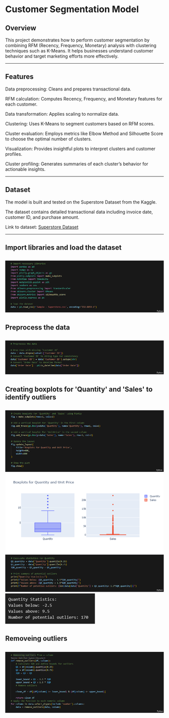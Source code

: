 # Customer Segmentation Model

## Overview
This project demonstrates how to perform customer segmentation by combining RFM (Recency, Frequency, Monetary) analysis with clustering techniques such as K-Means. It helps businesses understand customer behavior and target marketing efforts more effectively.

---
## Features
Data preprocessing: Cleans and prepares transactional data.

RFM calculation: Computes Recency, Frequency, and Monetary features for each customer.

Data transformation: Applies scaling to normalize data.

Clustering: Uses K-Means to segment customers based on RFM scores.

Cluster evaluation: Employs metrics like Elbow Method and Silhouette Score to choose the optimal number of clusters.

Visualization: Provides insightful plots to interpret clusters and customer profiles.

Cluster profiling: Generates summaries of each cluster’s behavior for actionable insights.

---
## Dataset
The model is built and tested on the Superstore Dataset from the Kaggle.

The dataset contains detailed transactional data including invoice date, customer ID, and purchase amount.

Link to dataset: [Superstore Dataset](https://www.kaggle.com/datasets/vivek468/superstore-dataset-final?resource=download)

---
## Import libraries and load the dataset
![My Local Image](images/Capture.PNG)
---
## Preprocess the data
![My Local Image](images/Capture1.PNG)
---
## Creating boxplots for 'Quantity' and 'Sales' to identify outliers
![My Local Image](images/Capture3.PNG)
![My Local Image](images/newplot.png)
![My Local Image](images/Capture4.PNG)
![My Local Image](images/Capture5.PNG)
---
## Removeing outliers
![My Local Image](images/Capture6.PNG)
---
##



